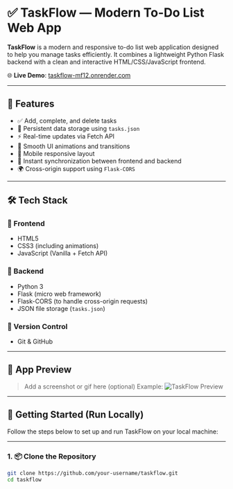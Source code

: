 # ✅ TaskFlow — Modern To-Do List Web App

**TaskFlow** is a modern and responsive to-do list web application designed to help you manage tasks efficiently. It combines a lightweight Python Flask backend with a clean and interactive HTML/CSS/JavaScript frontend.

🌐 **Live Demo**: [taskflow-mf12.onrender.com](https://taskflow-mf12.onrender.com/)

---

## 🚀 Features

- ✅ Add, complete, and delete tasks
- 💾 Persistent data storage using `tasks.json`
- ⚡ Real-time updates via Fetch API
- 🎨 Smooth UI animations and transitions
- 📱 Mobile responsive layout
- 🔁 Instant synchronization between frontend and backend
- 🌍 Cross-origin support using `Flask-CORS`

---

## 🛠️ Tech Stack

### 🔹 Frontend

- HTML5
- CSS3 (including animations)
- JavaScript (Vanilla + Fetch API)

### 🔹 Backend

- Python 3
- Flask (micro web framework)
- Flask-CORS (to handle cross-origin requests)
- JSON file storage (`tasks.json`)

### 🔹 Version Control

- Git & GitHub

---

## 📸 App Preview

> Add a screenshot or gif here (optional)
> Example:
> ![TaskFlow Preview](https://via.placeholder.com/900x400?text=TaskFlow+App+Preview)

---

## 🔧 Getting Started (Run Locally)

Follow the steps below to set up and run TaskFlow on your local machine:

---

### 1. 📦 Clone the Repository

```bash
git clone https://github.com/your-username/taskflow.git
cd taskflow
